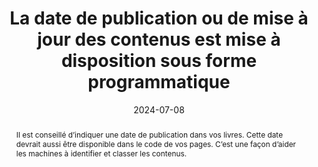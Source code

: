 ---
N: '224'
Rubrique: Identification et contact 
title: La date de publication ou de mise à jour des contenus est mise à disposition   sous forme programmatique
detail: 
abstract: Il est conseillé d’indiquer une date de publication dans vos livres. Cette date devrait aussi être disponible dans le code de vos pages. C’est une façon d’aider les machines à identifier et classer les contenus.
categories: ["Identification et contact "]
agrege: O4224-E069
opquast: '4 224'
indiceebook: '69'
description: "Règle n° 069"
before: "068"
weight: "069"
after: "070"
actif: '1'
layout: rules
date: 2024-07-08
tags: ["", ""]
objectif: ["Fournir une date de publication aux outils de lecture et d’indexation", "Améliorer le classement par les moteurs de lecture et de classification"]
Meo: ["Utiliser la métadonnée dc:date pour la date de publication", "Utiliser la métadonnée dcterms:modified pour indiquer la date de la dernière modification apportée au fichier"]
Controle: ["Vérifier la présence et la justesse de la métadonnée dc:date", "Vérifier la présence et la pertinence de la métadonnée dcterms:modified"]
epubcheck: 
ace: 
humancheck: true
Source: ["Opquast"]
Referentiel: [""]
steps: ["", ""]
comments:  ["2024-07-22 Changement de classification pour 
Identification Et Contact"]
---